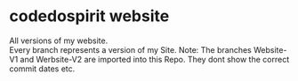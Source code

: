 # codedospirit website
All versions of my website. <br>
Every branch represents a version of my Site. Note: 
The branches Website-V1 and Werbsite-V2 are imported into this Repo. They dont show the correct commit dates etc.
